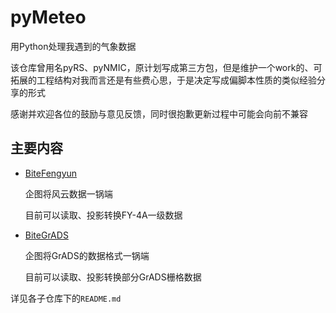 # pyMeteo

用Python处理我遇到的气象数据

该仓库曾用名pyRS、pyNMIC，原计划写成第三方包，但是维护一个work的、可拓展的工程结构对我而言还是有些费心思，于是决定写成偏脚本性质的类似经验分享的形式

感谢并欢迎各位的鼓励与意见反馈，同时很抱歉更新过程中可能会向前不兼容

## 主要内容

- [BiteFengyun](https://github.com/Mo-Dabao/BiteFengyun.git)

  企图将风云数据一锅端

  目前可以读取、投影转换FY-4A一级数据

- [BiteGrADS](https://github.com/Mo-Dabao/BiteGrADS.git)

  企图将GrADS的数据格式一锅端

  目前可以读取、投影转换部分GrADS栅格数据

详见各子仓库下的`README.md`